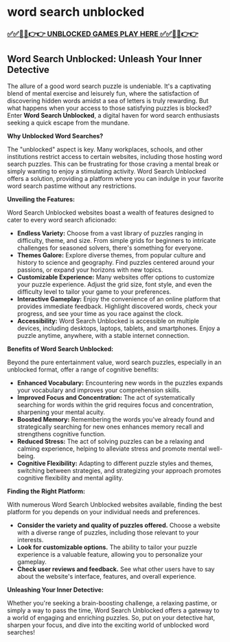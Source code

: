 # word search unblocked

### [✅✅🔴🔴👉👉 UNBLOCKED GAMES PLAY HERE ✅✅🔴🔴👉👉](https://topstoryindia.com)

## Word Search Unblocked: Unleash Your Inner Detective

The allure of a good word search puzzle is undeniable. It's a captivating blend of mental exercise and leisurely fun, where the satisfaction of discovering hidden words amidst a sea of letters is truly rewarding.  But what happens when your access to those satisfying puzzles is blocked?  Enter **Word Search Unblocked**, a digital haven for word search enthusiasts seeking a quick escape from the mundane. 

**Why Unblocked Word Searches?**

The "unblocked" aspect is key.  Many workplaces, schools, and other institutions restrict access to certain websites, including those hosting word search puzzles. This can be frustrating for those craving a mental break or simply wanting to enjoy a stimulating activity.  Word Search Unblocked offers a solution, providing a platform where you can indulge in your favorite word search pastime without any restrictions.

**Unveiling the Features:**

Word Search Unblocked websites boast a wealth of features designed to cater to every word search aficionado:

* **Endless Variety:**  Choose from a vast library of puzzles ranging in difficulty, theme, and size.  From simple grids for beginners to intricate challenges for seasoned solvers, there's something for everyone.
* **Themes Galore:** Explore diverse themes, from popular culture and history to science and geography.  Find puzzles centered around your passions, or expand your horizons with new topics. 
* **Customizable Experience:**  Many websites offer options to customize your puzzle experience.  Adjust the grid size, font style, and even the difficulty level to tailor your game to your preferences.
* **Interactive Gameplay:**  Enjoy the convenience of an online platform that provides immediate feedback.  Highlight discovered words, check your progress, and see your time as you race against the clock.
* **Accessibility:**  Word Search Unblocked is accessible on multiple devices, including desktops, laptops, tablets, and smartphones.  Enjoy a puzzle anytime, anywhere, with a stable internet connection.

**Benefits of Word Search Unblocked:**

Beyond the pure entertainment value, word search puzzles, especially in an unblocked format, offer a range of cognitive benefits:

* **Enhanced Vocabulary:**  Encountering new words in the puzzles expands your vocabulary and improves your comprehension skills. 
* **Improved Focus and Concentration:**  The act of systematically searching for words within the grid requires focus and concentration, sharpening your mental acuity.
* **Boosted Memory:**  Remembering the words you've already found and strategically searching for new ones enhances memory recall and strengthens cognitive function.
* **Reduced Stress:**  The act of solving puzzles can be a relaxing and calming experience, helping to alleviate stress and promote mental well-being.
* **Cognitive Flexibility:**  Adapting to different puzzle styles and themes, switching between strategies, and strategizing your approach promotes cognitive flexibility and mental agility.

**Finding the Right Platform:**

With numerous Word Search Unblocked websites available, finding the best platform for you depends on your individual needs and preferences. 

* **Consider the variety and quality of puzzles offered.**  Choose a website with a diverse range of puzzles, including those relevant to your interests.
* **Look for customizable options.**  The ability to tailor your puzzle experience is a valuable feature, allowing you to personalize your gameplay.
* **Check user reviews and feedback.**  See what other users have to say about the website's interface, features, and overall experience.

**Unleashing Your Inner Detective:**

Whether you're seeking a brain-boosting challenge, a relaxing pastime, or simply a way to pass the time, Word Search Unblocked offers a gateway to a world of engaging and enriching puzzles.  So, put on your detective hat, sharpen your focus, and dive into the exciting world of unblocked word searches! 
